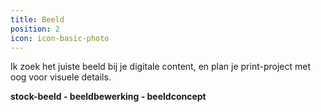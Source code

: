 ```yaml
---
title: Beeld
position: 2
icon: icon-basic-photo
---
```


Ik zoek het juiste beeld bij je digitale content, en plan je print-project met oog voor visuele details.

**stock-beeld - beeldbewerking - beeldconcept**